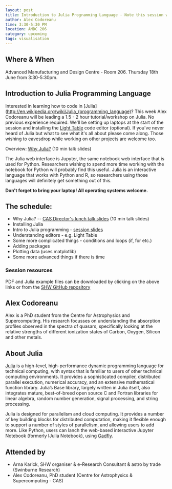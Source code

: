 ```yaml
---
layout: post
title: Introduction to Julia Programming Language - Note this session will run on *Thursday from 3:30pm*
author: Alex Codoreanu
time: 3:30-5:30 PM
location: AMDC 206
category: upcoming
tags: visualisation
---
```


## Where & When

Advanced Manufacturing and Design Centre - Room 206. Thursday 18th June from 3:30-5:30pm.

## Introduction to Julia Programming Language

Interested in learning how to code in [Julia](http://en.wikipedia.org/wiki/Julia_(programming_language)? This week Alex Codoreanu will be leading a 1.5 - 2 hour tutorial/workshop on Julia. No previous experience required. We'll be setting up laptops at the start of the session and installing the [Light Table](http://lighttable.com) code editor (optional). If you've never heard of Julia but what to see what it's all about please come along.  Those wishing to eavesdrop while working on other projects are welcome too.

Overview: <a href="why_julia.pdf">Why Julia?</a> (10 min talk slides)

The Julia web interface is Jupyter, the same notebook web interface that is used for Python. Researchers wishing to spend more time working with the notebook for Python will probably find this useful. Julia is an interactive language that works with Python and R, so researchers using those languages will definitely get something out of this.

**Don't forget to bring your laptop! All operating systems welcome.**
## The schedule:

* Why Julia? -- <a href="why_julia.pdf">CAS Director's lunch talk slides</a> (10 min talk slides)
* Installing Julia
* Intro to Julia programming - <a href="julia_introduction_seminar.pdf">session slides</a>
* Understanding editors - e.g. Light Table
* Some more complicated things - conditions and loops (if, for etc.)
* Adding packages
* Plotting data (uses matplotlib)
* Some more advanced things if there is time

### Session resources

PDF and Julia example files can be downloaded by clicking on the above links or from the [SHW GitHub repository](https://github.com/thehackerwithin/swinburne)

## Alex Codoreanu

Alex is a PhD student from the Centre for Astrophysics and Supercomputing. His research focusses on understanding the absorption profiles observed in the spectra of quasars, specifically looking at the relative strengths of different ionization states of Carbon, Oxygen, Silicon and other metals.

## About Julia

[Julia](http://julialang.org) is a high-level, high-performance dynamic programming language for technical computing, with syntax that is familiar to users of other technical computing environments. It provides a sophisticated compiler, distributed parallel execution, numerical accuracy, and an extensive mathematical function library. Julia’s Base library, largely written in Julia itself, also integrates mature, best-of-breed open source C and Fortran libraries for linear algebra, random number generation, signal processing, and string processing.

Julia is designed for parallelism and cloud computing. It provides a number of key building blocks for distributed computation, making it flexible enough to support a number of styles of parallelism, and allowing users to add more. Like Python, users can lanch the web-based interactive Jupyter Notebook (formerly IJulia Notebook), using [Gadfly](https://github.com/dcjones/Gadfly.jl). 


## Attended by

* Arna Karick, SHW organiser & e-Research Consultant & astro by trade (Swinburne Research)
* Alex Codoreanu, PhD student (Centre for Astrophysics & Supercomputing - CAS)
